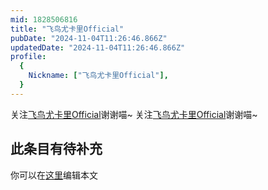 ```yaml
---
mid: 1828506816
title: "飞鸟尤卡里Official"
pubDate: "2024-11-04T11:26:46.866Z"
updatedDate: "2024-11-04T11:26:46.866Z"
profile:
  {
    Nickname: ["飞鸟尤卡里Official"],
  }
---
```


关注[飞鸟尤卡里Official](https://space.bilibili.com/1828506816)谢谢喵~ 关注[飞鸟尤卡里Official](https://space.bilibili.com/1828506816)谢谢喵~

## 此条目有待补充
你可以在[这里](https://github.com/Yuhanawa/VTuber.ICU-Content/edit/master/v/飞鸟尤卡里Official/index.md)编辑本文
